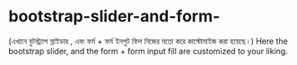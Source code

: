 # bootstrap-slider-and-form-
(এখানে  বুটস্ট্র্যাপ স্লাইডার , এবং ফর্ম + ফর্ম ইনপুট ফিল নিজের মতো করে কাস্টোমাইজ করা হয়েছে।)
Here the bootstrap slider, and the form + form input fill are customized to your liking.

